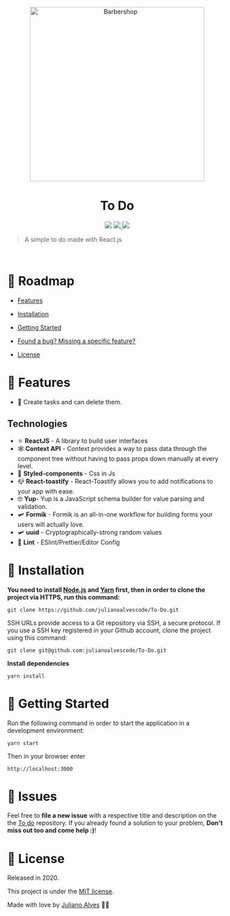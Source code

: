

<p  align="center">
<img  src="https://static.skillshare.com/uploads/discussion/tmp/f0c79386"  width="400" alt="Barbershop">
</p>


<h1 align="center">To Do</h1>



<p  align="center">
<img  src="https://img.shields.io/badge/author-Juliano%20Alves-red" />
</a>
<a  href="">
<img  src="https://img.shields.io/github/stars/julianoalvescode/Barber" />
</a>
<a  href="">
<img  src="https://img.shields.io/github/license/julianoalvescode/Barber" />
</a>

</p>




> A simple to do made with React.js



<br />




# :pushpin: Roadmap



* [Features](#rocket-features)

* [Installation](#construction_worker-installation)


* [Getting Started](#runner-getting-started)


* [Found a bug? Missing a specific feature?](#bug-issues)


* [License](#closed_book-license)




# :rocket: Features



 * 📝 Create tasks and can delete them.


## Technologies

 * ⚛ **ReactJS** - A library to build user interfaces
 *  🕸 **Context API** - Context provides a way to pass data through the component tree without having to pass props down manually at every level.
 * 💅 **Styled-components** - Css in Js
 * 📪 **React-toastify** - React-Toastify allows you to add notifications to your app with ease.
 * 🤓 **Yup**-  Yup is a JavaScript schema builder for value parsing and validation.
 * 🛩 **Formik** - Formik is an all-in-one workflow for building forms your users will actually love.
 * 🛩 **uuid** - Cryptographically-strong random values
 * 💆 **Lint** - ESlint/Prettier/Editor Config





# :construction_worker: Installation



**You need to install [Node.js](https://nodejs.org/en/download/) and [Yarn](https://yarnpkg.com/) first, then in order to clone the project via HTTPS, run this command:**



```git clone https://github.com/julianoalvescode/To-Do.git```



SSH URLs provide access to a Git repository via SSH, a secure protocol. If you use a SSH key registered in your Github account, clone the project using this command:



```git clone git@github.com:julianoalvescode/To-Do.git```



**Install dependencies**



```yarn install```







# :runner: Getting Started





Run the following command in order to start the application in a development environment:



```yarn start```

  Then in your browser enter

    http://localhost:3000



# :bug: Issues



Feel free to **file a new issue** with a respective title and description on the the [To do](https://github.com/julianoalvescode/To-Do) repository. If you already found a solution to your problem, **Don't miss out too and come help :)**!






# :closed_book: License



Released in 2020.

This project is under the [MIT license](https://github.com/julianoalvescode/To-Do/blob/master/LICENSE.md).



Made with love by [Juliano Alves](https://github.com/julianoalvescode) 💜🚀


